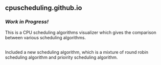 <h2> cpuscheduling.github.io
  <h3><b><i>Work in Progress!<br></i></b></h3>
This is a CPU scheduling algorithms visualizer which gives the comparison between various scheduling algorithms.<br><br>

Included a new scheduling algorithm, which is a mixture of round robin scheduling algorithm and prioirity scheduling algorithm.<br><br>
